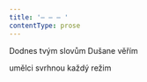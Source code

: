 ```yaml
---
title: '– – – '
contentType: prose
---
```


Dodnes tvým slovům Dušane věřím

umělci svrhnou každý režim
